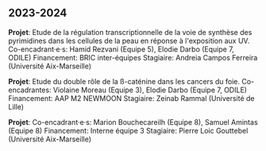 ## 2023-2024

**Projet**: Etude de la régulation transcriptionnelle de la voie de synthèse des pyrimidines dans les cellules de la peau en réponse à l'exposition aux UV.
Co-encadrant·e·s: Hamid Rezvani (Equipe 5), Elodie Darbo (Equipe 7, ODILE)
Financement: BRIC inter-équipes
Stagiaire: Andreia Campos Ferreira (Université Aix-Marseille)

**Projet**: Etude du double rôle de la ß-caténine dans les cancers du foie.
Co-encadrantes: Violaine Moreau (Equipe 3), Elodie Darbo (Equipe 7, ODILE)
Financement: AAP M2 NEWMOON
Stagiaire: Zeinab Rammal (Université de Lille)

**Projet**: 
Co-encadrant·e·s: Marion Bouchecareilh (Equipe 8), Samuel Amintas (Equipe 8)
Financement: Interne équipe 3
Stagiaire: Pierre Loic Gouttebel (Université Aix-Marseille)

